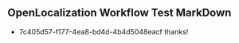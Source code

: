 ## OpenLocalization Workflow Test MarkDown
* 7c405d57-f177-4ea8-bd4d-4b4d5048eacf 
thanks!<!--HONumber=Mar16_HO3-->
